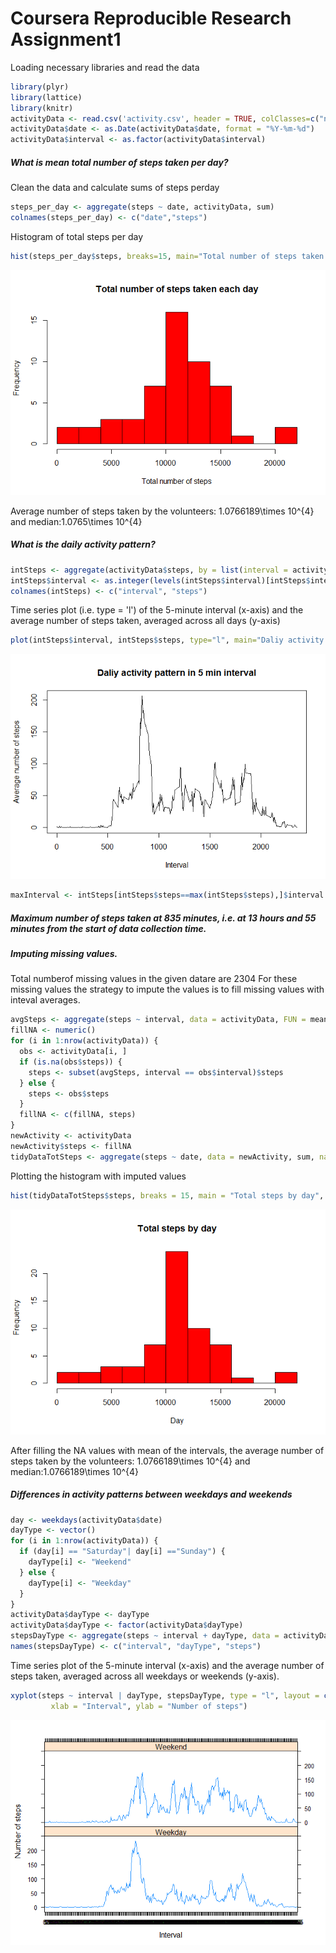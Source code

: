 # Coursera Reproducible Research Assignment1

Loading necessary libraries and read the data

```r
library(plyr)
library(lattice)
library(knitr)
activityData <- read.csv('activity.csv', header = TRUE, colClasses=c("numeric", "character", "numeric"))
activityData$date <- as.Date(activityData$date, format = "%Y-%m-%d")
activityData$interval <- as.factor(activityData$interval)
```
##### What is mean total number of steps taken per day?
Clean the data and calculate sums of steps perday

```r
steps_per_day <- aggregate(steps ~ date, activityData, sum)
colnames(steps_per_day) <- c("date","steps")
```

Histogram of total steps per day

```r
hist(steps_per_day$steps, breaks=15, main="Total number of steps taken each day", xlab="Total number of steps", col="red")
```

![](figures/plot1-1.png) 


Average number of steps taken by the volunteers: 1.0766189\times 10^{4} and median:1.0765\times 10^{4}

##### What is the daily activity pattern?

```r
intSteps <- aggregate(activityData$steps, by = list(interval = activityData$interval),FUN=mean, na.rm=TRUE)
intSteps$interval <- as.integer(levels(intSteps$interval)[intSteps$interval])
colnames(intSteps) <- c("interval", "steps")
```

Time series plot (i.e. type = 'l') of the 5-minute interval (x-axis) and the average number of steps taken, averaged across all days (y-axis)

```r
plot(intSteps$interval, intSteps$steps, type="l", main="Daliy activity pattern in 5 min interval",xlab="Interval", ylab="Average number of steps")
```

![](figures/plot2-1.png) 


```r
maxInterval <- intSteps[intSteps$steps==max(intSteps$steps),]$interval
```

##### Maximum number of steps taken at 835 minutes, i.e. at 13 hours  and 55 minutes from the start of data collection time.

##### Imputing missing values.
Total numberof missing values in the given datare are 2304
For these missing values the strategy to impute the values is to fill missing values with inteval averages.


```r
avgSteps <- aggregate(steps ~ interval, data = activityData, FUN = mean)
fillNA <- numeric()
for (i in 1:nrow(activityData)) {
  obs <- activityData[i, ]
  if (is.na(obs$steps)) {
    steps <- subset(avgSteps, interval == obs$interval)$steps
  } else {
    steps <- obs$steps
  }
  fillNA <- c(fillNA, steps)
}
newActivity <- activityData
newActivity$steps <- fillNA
tidyDataTotSteps <- aggregate(steps ~ date, data = newActivity, sum, na.rm = TRUE)
```

Plotting the histogram with imputed values

```r
hist(tidyDataTotSteps$steps, breaks = 15, main = "Total steps by day", xlab = "Day", col = "red")
```

![](figures/plot3-1.png) 

After filling the NA values with mean of the intervals, the average number of steps taken by the volunteers: 1.0766189\times 10^{4} and median:1.0766189\times 10^{4}

##### Differences in activity patterns between weekdays and weekends

```r
day <- weekdays(activityData$date)
dayType <- vector()
for (i in 1:nrow(activityData)) {
  if (day[i] == "Saturday"| day[i] =="Sunday") {
    dayType[i] <- "Weekend"
  } else {
    dayType[i] <- "Weekday"
  }
}
activityData$dayType <- dayType
activityData$dayType <- factor(activityData$dayType)
stepsDayType <- aggregate(steps ~ interval + dayType, data = activityData, mean)
names(stepsDayType) <- c("interval", "dayType", "steps")
```

Time series plot of the 5-minute interval (x-axis) and the average number of steps taken, averaged across all weekdays or weekends (y-axis).

```r
xyplot(steps ~ interval | dayType, stepsDayType, type = "l", layout = c(1, 2), 
         xlab = "Interval", ylab = "Number of steps")
```

![](figures/plot4-1.png) 

